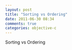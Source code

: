 ```yaml
---
layout: post
title: "Sorting vs Ordering"
date: 2011-06-30 08:34
comments: true
categories: objective-c
---
```


Sorting vs Ordering

